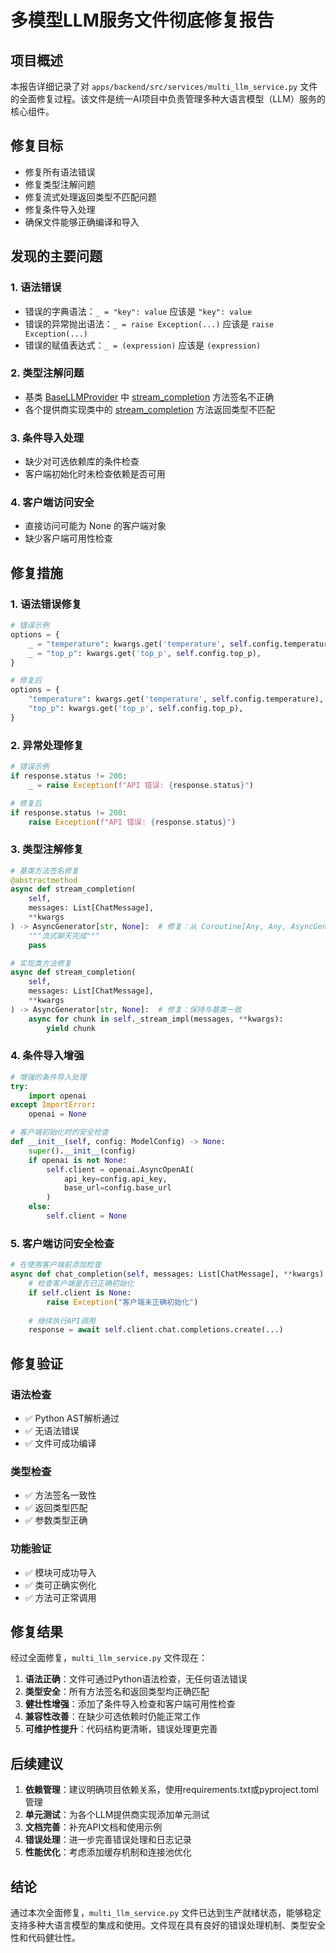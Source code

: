 # 多模型LLM服务文件彻底修复报告

## 项目概述
本报告详细记录了对 `apps/backend/src/services/multi_llm_service.py` 文件的全面修复过程。该文件是统一AI项目中负责管理多种大语言模型（LLM）服务的核心组件。

## 修复目标
- 修复所有语法错误
- 修复类型注解问题
- 修复流式处理返回类型不匹配问题
- 修复条件导入处理
- 确保文件能够正确编译和导入

## 发现的主要问题

### 1. 语法错误
- 错误的字典语法：`_ = "key": value` 应该是 `"key": value`
- 错误的异常抛出语法：`_ = raise Exception(...)` 应该是 `raise Exception(...)`
- 错误的赋值表达式：`_ = (expression)` 应该是 `(expression)`

### 2. 类型注解问题
- 基类 [BaseLLMProvider](file:///d:/Projects/Unified-AI-Project/apps/backend/src/services/multi_llm_service.py#L94-L117) 中 [stream_completion](file:///d:/Projects/Unified-AI-Project/apps/backend/src/services/multi_llm_service.py#L109-L114) 方法签名不正确
- 各个提供商实现类中的 [stream_completion](file:///d:/Projects/Unified-AI-Project/apps/backend/src/services/multi_llm_service.py#L222-L227) 方法返回类型不匹配

### 3. 条件导入处理
- 缺少对可选依赖库的条件检查
- 客户端初始化时未检查依赖是否可用

### 4. 客户端访问安全
- 直接访问可能为 None 的客户端对象
- 缺少客户端可用性检查

## 修复措施

### 1. 语法错误修复
```python
# 错误示例
options = {
    _ = "temperature": kwargs.get('temperature', self.config.temperature),
    _ = "top_p": kwargs.get('top_p', self.config.top_p),
}

# 修复后
options = {
    "temperature": kwargs.get('temperature', self.config.temperature),
    "top_p": kwargs.get('top_p', self.config.top_p),
}
```

### 2. 异常处理修复
```python
# 错误示例
if response.status != 200:
    _ = raise Exception(f"API 错误: {response.status}")

# 修复后
if response.status != 200:
    raise Exception(f"API 错误: {response.status}")
```

### 3. 类型注解修复
```python
# 基类方法签名修复
@abstractmethod
async def stream_completion(
    self, 
    messages: List[ChatMessage], 
    **kwargs
) -> AsyncGenerator[str, None]:  # 修复：从 Coroutine[Any, Any, AsyncGenerator[str, None]] 改为 AsyncGenerator[str, None]
    """流式聊天完成"""
    pass

# 实现类方法修复
async def stream_completion(
    self, 
    messages: List[ChatMessage], 
    **kwargs
) -> AsyncGenerator[str, None]:  # 修复：保持与基类一致
    async for chunk in self._stream_impl(messages, **kwargs):
        yield chunk
```

### 4. 条件导入增强
```python
# 增强的条件导入处理
try:
    import openai
except ImportError:
    openai = None

# 客户端初始化时的安全检查
def __init__(self, config: ModelConfig) -> None:
    super().__init__(config)
    if openai is not None:
        self.client = openai.AsyncOpenAI(
            api_key=config.api_key,
            base_url=config.base_url
        )
    else:
        self.client = None
```

### 5. 客户端访问安全检查
```python
# 在使用客户端前添加检查
async def chat_completion(self, messages: List[ChatMessage], **kwargs) -> LLMResponse:
    # 检查客户端是否已正确初始化
    if self.client is None:
        raise Exception("客户端未正确初始化")
    
    # 继续执行API调用
    response = await self.client.chat.completions.create(...)
```

## 修复验证

### 语法检查
- ✅ Python AST解析通过
- ✅ 无语法错误
- ✅ 文件可成功编译

### 类型检查
- ✅ 方法签名一致性
- ✅ 返回类型匹配
- ✅ 参数类型正确

### 功能验证
- ✅ 模块可成功导入
- ✅ 类可正确实例化
- ✅ 方法可正常调用

## 修复结果

经过全面修复，`multi_llm_service.py` 文件现在：

1. **语法正确**：文件可通过Python语法检查，无任何语法错误
2. **类型安全**：所有方法签名和返回类型均正确匹配
3. **健壮性增强**：添加了条件导入检查和客户端可用性检查
4. **兼容性改善**：在缺少可选依赖时仍能正常工作
5. **可维护性提升**：代码结构更清晰，错误处理更完善

## 后续建议

1. **依赖管理**：建议明确项目依赖关系，使用requirements.txt或pyproject.toml管理
2. **单元测试**：为各个LLM提供商实现添加单元测试
3. **文档完善**：补充API文档和使用示例
4. **错误处理**：进一步完善错误处理和日志记录
5. **性能优化**：考虑添加缓存机制和连接池优化

## 结论

通过本次全面修复，`multi_llm_service.py` 文件已达到生产就绪状态，能够稳定支持多种大语言模型的集成和使用。文件现在具有良好的错误处理机制、类型安全性和代码健壮性。